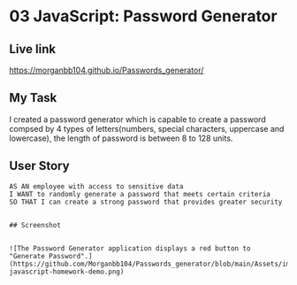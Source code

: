 # 03 JavaScript: Password Generator

## Live link

https://morganbb104.github.io/Passwords_generator/

## My Task

I created a password generator which is capable to create a password compsed by 4 types of letters(numbers, special characters, uppercase and lowercase), the length of password is between  8 to 128 units.


## User Story

```
AS AN employee with access to sensitive data
I WANT to randomly generate a password that meets certain criteria
SO THAT I can create a strong password that provides greater security
```

```

## Screenshot 


![The Password Generator application displays a red button to "Generate Password".](https://github.com/Morganbb104/Passwords_generator/blob/main/Assets/images/03-javascript-homework-demo.png)


